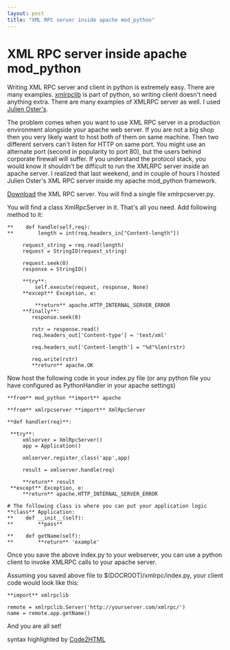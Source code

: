```yaml
---
layout: post
title: "XML RPC server inside apache mod_python"
---
```

XML RPC server inside apache mod_python
===
Writing XML RPC server and client in python is extremely easy. There are many examples. [xmlrpclib][0] is part of python, so writing client doesn't need anything extra. There are many examples of XMLRPC server as well. I used [Julien Oster's][1].  
  
The problem comes when you want to use XML RPC server in a production environment alongside your apache web server. If you are not a big shop then you very likely want to host both of them on same machine. Then two different servers can't listen for HTTP on same port. You might use an alternate port (second in popularity to port 80), but the users behind corporate firewall will suffer. If you understand the protocol stack, you would know it shouldn't be difficult to run the XMLRPC server inside an apache server. I realized that last weekend, and in couple of hours I hosted Julien Oster's XML RPC server inside my apache mod\_python framework.  
  
[Download][1] the XML RPC server. You will find a single file xmlrpcserver.py.  
  
You will find a class XmlRpcServer in it. That's all you need. Add following method to it:  

    **    def handle(self,req):  
    **        length = int(req.headers_in["Content-length"])  
      
         request_string = req.read(length)  
         request = StringIO(request_string)  
      
         request.seek(0)  
         response = StringIO()  
      
         **try**:  
             self.execute(request, response, None)  
         **except** Exception, e:  
      
             **return** apache.HTTP_INTERNAL_SERVER_ERROR  
         **finally**:  
            response.seek(0)  
      
            rstr = response.read()  
            req.headers_out['Content-type'] = 'text/xml'  
      
            req.headers_out['Content-length'] = "%d"%len(rstr)  
      
            req.write(rstr)  
            **return** apache.OK   
    

  
Now host the following code in your index.py file (or any python file you have configured as PythonHandler in your apache settings)  

      
    **from** mod_python **import** apache  
      
    **from** xmlrpcserver **import** XmlRpcServer  
       
    **def handler(req)**:  
      
     **try**:  
         xmlserver = XmlRpcServer()  
         app = Application()  
      
         xmlserver.register_class('app',app)  
               
         result = xmlserver.handle(req)  
      
         **return** result  
     **except** Exception, e:  
         **return** apache.HTTP_INTERNAL_SERVER_ERROR  
      
    # The following class is where you can put your application logic  
    **class** Application:  
    **    def __init__(self):  
    **        **pass**  
      
    **    def getName(self):  
    **        **return** 'example'  
    

  
Once you save the above index.py to your webserver, you can use a python client to invoke XMLRPC calls to your apache server.  
  
Assuming you saved above file to $(DOCROOT)/xmlrpc/index.py, your client code would look like this:  

    **import** xmlrpclib  
      
    remote = xmlrpclib.Server('http://yourserver.com/xmlrpc/')  
    name = remote.app.getName()  
    

  
  
And you are all set!  
  
syntax highlighted by [Code2HTML][2]

[0]: http://docs.python.org/lib/module-xmlrpclib.html
[1]: http://www.julien-oster.de/projects/xmlrpcserver/
[2]: http://www.palfrader.org/code2html
